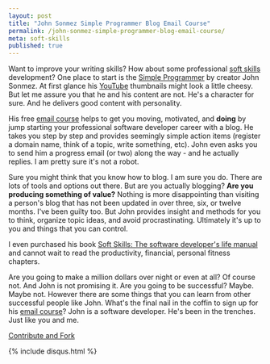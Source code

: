 ```yaml
---
layout: post
title: "John Sonmez Simple Programmer Blog Email Course"
permalink: /john-sonmez-simple-programmer-blog-email-course/
meta: soft-skills
published: true
---
```

Want to improve your writing skills?  How about some professional [soft skills](https://en.wikipedia.org/wiki/Soft_skills) development?  One place to start is the [Simple Programmer](http://simpleprogrammer.com) by creator John Sonmez.  At first glance his [YouTube](https://www.youtube.com/user/jsonmez) thumbnails might look a little cheesy.  But let me assure you that he and his content are not.  He's a character for sure.  And he delivers good content with personality.

His free [email course](http://devcareerboost.com/blog-course/) helps to get you moving, motivated, and **doing** by jump starting your professional software developer career with a blog.  He takes you step by step and provides seemingly simple action items (register a domain name, think of a topic, write something, etc).  John even asks you to send him a progress email (or two) along the way - and he actually replies.  I am pretty sure it's not a robot.

Sure you might think that you know how to blog.  I am sure you do.  There are lots of tools and options out there.  But are you actually blogging?  **Are you producing something of value?**  Nothing is more disappointing than visiting a person's blog that has not been updated in over three, six, or twelve months.  I've been guilty too.  But John provides insight and methods for you to think, organize topic ideas, and avoid procrastinating.  Ultimately it's up to you and things that you can control.

I even purchased his book [Soft Skills: The software developer's life manual](http://amzn.to/1pH565i) and cannot wait to read the productivity, financial, personal fitness chapters.

Are you going to make a million dollars over night or even at all?  Of course not.  And John is not promising it.  Are you going to be successful?  Maybe.  Maybe not.  However there are some things that you can learn from other successful people like John.  What's the final nail in the coffin to sign up for his [email course](http://devcareerboost.com/blog-course/)?  John is a software developer.  He's been in the trenches.  Just like you and me.

<span class="fi-page-edit size-21"></span> <a href="{{ site.post_source_root }}2016-03-14-john-sonmez-simple-programmer-blog-email-course.markdown" target="_blank">Contribute and Fork</a>

{% include disqus.html %}
